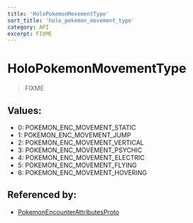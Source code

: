 ```yaml
---
title: 'HoloPokemonMovementType'
sort_title: 'holo_pokemon_movement_type'
category: API
excerpt: FIXME
---
```


# HoloPokemonMovementType

> FIXME

## Values:

- 0: POKEMON_ENC_MOVEMENT_STATIC
- 1: POKEMON_ENC_MOVEMENT_JUMP
- 2: POKEMON_ENC_MOVEMENT_VERTICAL
- 3: POKEMON_ENC_MOVEMENT_PSYCHIC
- 4: POKEMON_ENC_MOVEMENT_ELECTRIC
- 5: POKEMON_ENC_MOVEMENT_FLYING
- 6: POKEMON_ENC_MOVEMENT_HOVERING

## Referenced by:

- [PokemonEncounterAttributesProto](../../messages/PokemonEncounterAttributesProto/)
